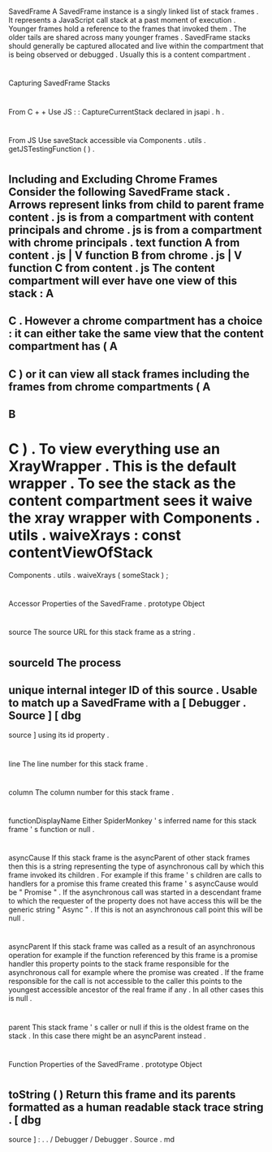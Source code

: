#
SavedFrame
A
SavedFrame
instance
is
a
singly
linked
list
of
stack
frames
.
It
represents
a
JavaScript
call
stack
at
a
past
moment
of
execution
.
Younger
frames
hold
a
reference
to
the
frames
that
invoked
them
.
The
older
tails
are
shared
across
many
younger
frames
.
SavedFrame
stacks
should
generally
be
captured
allocated
and
live
within
the
compartment
that
is
being
observed
or
debugged
.
Usually
this
is
a
content
compartment
.
#
#
Capturing
SavedFrame
Stacks
#
#
#
From
C
+
+
Use
JS
:
:
CaptureCurrentStack
declared
in
jsapi
.
h
.
#
#
#
From
JS
Use
saveStack
accessible
via
Components
.
utils
.
getJSTestingFunction
(
)
.
#
#
Including
and
Excluding
Chrome
Frames
Consider
the
following
SavedFrame
stack
.
Arrows
represent
links
from
child
to
parent
frame
content
.
js
is
from
a
compartment
with
content
principals
and
chrome
.
js
is
from
a
compartment
with
chrome
principals
.
text
function
A
from
content
.
js
|
V
function
B
from
chrome
.
js
|
V
function
C
from
content
.
js
The
content
compartment
will
ever
have
one
view
of
this
stack
:
A
-
>
C
.
However
a
chrome
compartment
has
a
choice
:
it
can
either
take
the
same
view
that
the
content
compartment
has
(
A
-
>
C
)
or
it
can
view
all
stack
frames
including
the
frames
from
chrome
compartments
(
A
-
>
B
-
>
C
)
.
To
view
everything
use
an
XrayWrapper
.
This
is
the
default
wrapper
.
To
see
the
stack
as
the
content
compartment
sees
it
waive
the
xray
wrapper
with
Components
.
utils
.
waiveXrays
:
const
contentViewOfStack
=
Components
.
utils
.
waiveXrays
(
someStack
)
;
#
#
Accessor
Properties
of
the
SavedFrame
.
prototype
Object
#
#
#
source
The
source
URL
for
this
stack
frame
as
a
string
.
#
#
#
sourceId
The
process
-
unique
internal
integer
ID
of
this
source
.
Usable
to
match
up
a
SavedFrame
with
a
[
Debugger
.
Source
]
[
dbg
-
source
]
using
its
id
property
.
#
#
#
line
The
line
number
for
this
stack
frame
.
#
#
#
column
The
column
number
for
this
stack
frame
.
#
#
#
functionDisplayName
Either
SpiderMonkey
'
s
inferred
name
for
this
stack
frame
'
s
function
or
null
.
#
#
#
asyncCause
If
this
stack
frame
is
the
asyncParent
of
other
stack
frames
then
this
is
a
string
representing
the
type
of
asynchronous
call
by
which
this
frame
invoked
its
children
.
For
example
if
this
frame
'
s
children
are
calls
to
handlers
for
a
promise
this
frame
created
this
frame
'
s
asyncCause
would
be
"
Promise
"
.
If
the
asynchronous
call
was
started
in
a
descendant
frame
to
which
the
requester
of
the
property
does
not
have
access
this
will
be
the
generic
string
"
Async
"
.
If
this
is
not
an
asynchronous
call
point
this
will
be
null
.
#
#
#
asyncParent
If
this
stack
frame
was
called
as
a
result
of
an
asynchronous
operation
for
example
if
the
function
referenced
by
this
frame
is
a
promise
handler
this
property
points
to
the
stack
frame
responsible
for
the
asynchronous
call
for
example
where
the
promise
was
created
.
If
the
frame
responsible
for
the
call
is
not
accessible
to
the
caller
this
points
to
the
youngest
accessible
ancestor
of
the
real
frame
if
any
.
In
all
other
cases
this
is
null
.
#
#
#
parent
This
stack
frame
'
s
caller
or
null
if
this
is
the
oldest
frame
on
the
stack
.
In
this
case
there
might
be
an
asyncParent
instead
.
#
#
Function
Properties
of
the
SavedFrame
.
prototype
Object
#
#
#
toString
(
)
Return
this
frame
and
its
parents
formatted
as
a
human
readable
stack
trace
string
.
[
dbg
-
source
]
:
.
.
/
Debugger
/
Debugger
.
Source
.
md
